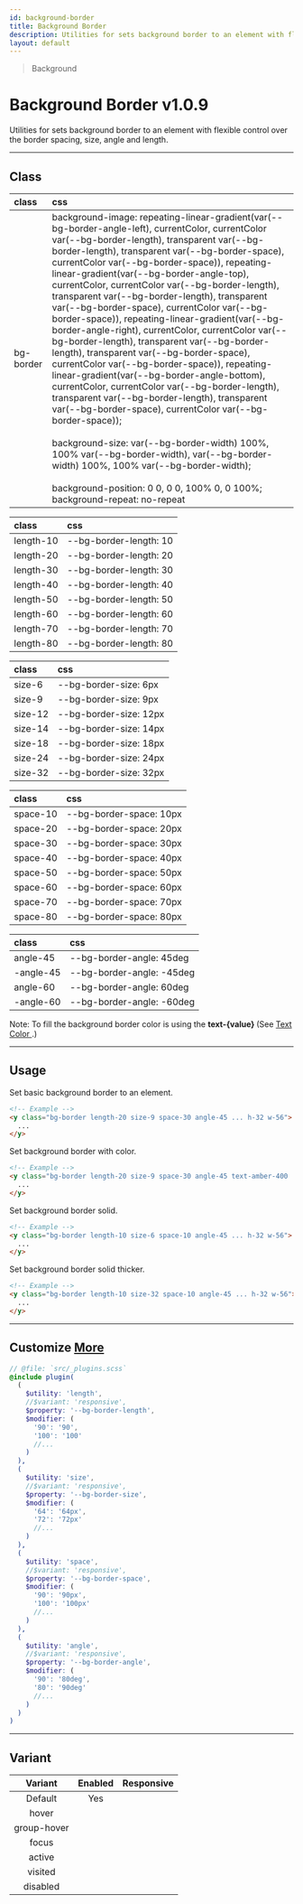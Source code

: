 ```yaml
---
id: background-border
title: Background Border
description: Utilities for sets background border to an element with flexible control over the border spacing, size, angle and length.
layout: default
---
```


> Background

# Background Border <span class="ml-1 px-2 py-1 text-sm text-gray-600 bg-gray-300">v1.0.9</span>

Utilities for sets background border to an element with flexible control over the border spacing, size, angle and length.

---

## Class

| <span class="px-3 py-1 text-white bg-charcoal-100 rounded-full">class</span> | <span class="px-3 py-1 text-white bg-charcoal-100 rounded-full">css</span> |
|:--|:--|
| bg-border | background-image: repeating-linear-gradient(var(--bg-border-angle-left), currentColor, currentColor var(--bg-border-length), transparent var(--bg-border-length), transparent var(--bg-border-space), currentColor var(--bg-border-space)), repeating-linear-gradient(var(--bg-border-angle-top), currentColor, currentColor var(--bg-border-length), transparent var(--bg-border-length), transparent var(--bg-border-space), currentColor var(--bg-border-space)), repeating-linear-gradient(var(--bg-border-angle-right), currentColor, currentColor var(--bg-border-length), transparent var(--bg-border-length), transparent var(--bg-border-space), currentColor var(--bg-border-space)), repeating-linear-gradient(var(--bg-border-angle-bottom), currentColor, currentColor var(--bg-border-length), transparent var(--bg-border-length), transparent var(--bg-border-space), currentColor var(--bg-border-space)); <br><br> background-size: var(--bg-border-width) 100%, 100% var(--bg-border-width), var(--bg-border-width) 100%, 100% var(--bg-border-width); <br><br> background-position: 0 0, 0 0, 100% 0, 0 100%; <br> background-repeat: no-repeat |

| <span class="px-3 py-1 text-white bg-charcoal-100 rounded-full">class</span> | <span class="px-3 py-1 text-white bg-charcoal-100 rounded-full">css</span> |
|:--|:--|
| length-10 | --bg-border-length: 10 |
| length-20 | --bg-border-length: 20 |
| length-30 | --bg-border-length: 30 |
| length-40 | --bg-border-length: 40 |
| length-50 | --bg-border-length: 50 |
| length-60 | --bg-border-length: 60 |
| length-70 | --bg-border-length: 70 |
| length-80 | --bg-border-length: 80 |

| <span class="px-3 py-1 text-white bg-charcoal-100 rounded-full">class</span> | <span class="px-3 py-1 text-white bg-charcoal-100 rounded-full">css</span> |
|:--|:--|
| size-6 | --bg-border-size: 6px |
| size-9 | --bg-border-size: 9px |
| size-12 | --bg-border-size: 12px |
| size-14 | --bg-border-size: 14px |
| size-18 | --bg-border-size: 18px |
| size-24 | --bg-border-size: 24px |
| size-32 | --bg-border-size: 32px |

| <span class="px-3 py-1 text-white bg-charcoal-100 rounded-full">class</span> | <span class="px-3 py-1 text-white bg-charcoal-100 rounded-full">css</span> |
|:--|:--|
| space-10 | --bg-border-space: 10px |
| space-20 | --bg-border-space: 20px |
| space-30 | --bg-border-space: 30px |
| space-40 | --bg-border-space: 40px |
| space-50 | --bg-border-space: 50px |
| space-60 | --bg-border-space: 60px |
| space-70 | --bg-border-space: 70px |
| space-80 | --bg-border-space: 80px |

| <span class="px-3 py-1 text-white bg-charcoal-100 rounded-full">class</span> | <span class="px-3 py-1 text-white bg-charcoal-100 rounded-full">css</span> |
|:--|:--|
| angle-45 | --bg-border-angle: 45deg |
| -angle-45 | --bg-border-angle: -45deg |
| angle-60 | --bg-border-angle: 60deg |
| -angle-60 | --bg-border-angle: -60deg |

<y class="mx-4 my-4 p-3 border-l-8 border-orange-600 text-sm text-orange-600 bg-orange-200">
  <span class="pr-1 font-semibold">
    Note:
  </span>
  To fill the background border color is using the
  <strong>
    text-{value}
  </strong> (See
  <a href="/text-color/#class">
    Text Color
  </a>.)
</y>

---

## Usage

Set basic background border to an element.

<y class="px-4 my-2 mx-auto w-56">
  <y class="h-32 w-56 bg-border length-20 size-9 space-30 angle-45"></y>
</y>

```html
<!-- Example -->
<y class="bg-border length-20 size-9 space-30 angle-45 ... h-32 w-56">
  ...
</y>
```

Set background border with color.

<y class="px-4 my-2 mx-auto w-56">
  <y class="h-32 w-56 bg-border length-20 size-9 space-30 angle-45 text-amber-400"></y>
</y>

```html
<!-- Example -->
<y class="bg-border length-20 size-9 space-30 angle-45 text-amber-400 ... h-32 w-56">
  ...
</y>
```

Set background border solid.

<y class="px-4 my-2 mx-auto w-56">
  <y class="h-32 w-56 bg-border length-10 size-6 space-10 angle-45"></y>
</y>

```html
<!-- Example -->
<y class="bg-border length-10 size-6 space-10 angle-45 ... h-32 w-56">
  ...
</y>
```

Set background border solid thicker.

<y class="px-4 my-2 mx-auto w-56">
  <y class="h-32 w-56 bg-border length-10 size-32 space-10 angle-45"></y>
</y>

```html
<!-- Example -->
<y class="bg-border length-10 size-32 space-10 angle-45 ... h-32 w-56">
  ...
</y>
```

---

## Customize <a class="ml-1 px-2 py-1 text-sm text-gray-600 bg-gray-300" href="/plugin-api/">More</a>

```scss
// @file: `src/_plugins.scss`
@include plugin(
  (
    $utility: 'length',
    //$variant: 'responsive',
    $property: '--bg-border-length',
    $modifier: (
      '90': '90',
      '100': '100'
      //...
    )
  ),
  (
    $utility: 'size',
    //$variant: 'responsive',
    $property: '--bg-border-size',
    $modifier: (
      '64': '64px',
      '72': '72px'
      //...
    )
  ),
  (
    $utility: 'space',
    //$variant: 'responsive',
    $property: '--bg-border-space',
    $modifier: (
      '90': '90px',
      '100': '100px'
      //...
    )
  ),
  (
    $utility: 'angle',
    //$variant: 'responsive',
    $property: '--bg-border-angle',
    $modifier: (
      '90': '80deg',
      '80': '90deg'
      //...
    )
  )
)
```

---

## Variant

| <span class="font-semibold underline">Variant</span> | <span class="font-semibold underline">Enabled</span> | <span class="font-semibold underline">Responsive</span> |
|:-:|:-:|:-:|
| Default | Yes | |
| hover| | |
| group-hover | | |
| focus | | |
| active | | |
| visited | | |
| disabled | | |